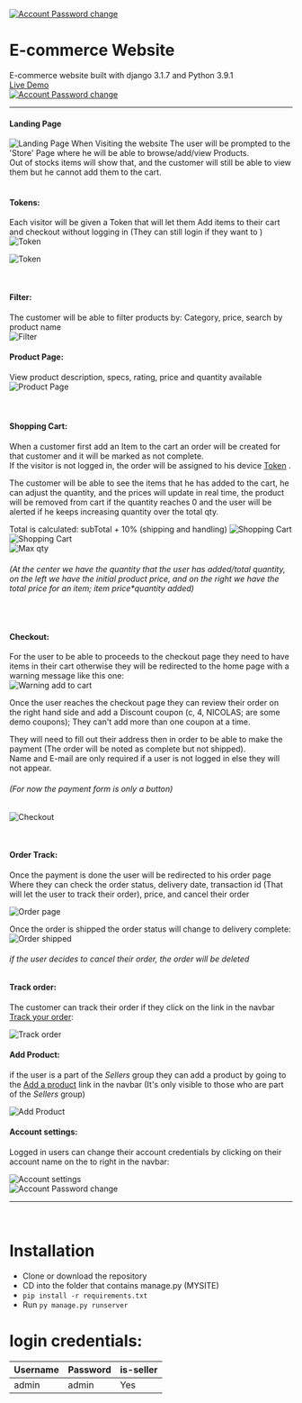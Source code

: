 [![Account Password change](https://img.shields.io/twitter/follow/NicolasNasr )](https://twitter.com/NicolasNasr)   

# E-commerce Website

E-commerce website built with django 3.1.7 and Python 3.9.1  
[Live Demo](https://nicolas-e-commerce.herokuapp.com)  
[![Account Password change](https://img.shields.io/website?url=https%3A%2F%2Fnicolas-e-commerce.herokuapp.com%2Fstore%2F )](https://nicolas-e-commerce.herokuapp.com/store/)   

<hr>

#### Landing Page
![Landing Page](https://i.imgur.com/vSYxRHI.png "Landing Page")
When Visiting the website The user will be prompted to the 'Store' Page where he will be able to browse/add/view Products.  
Out of stocks items will show that, and the customer will still be able to view them but he cannot add them to the cart.
<br><br>

#### Tokens:
Each visitor will be given a Token that will let them Add items to their cart and checkout without logging in (They can still login if they want to )  
![Token](https://i.imgur.com/UQPSuVK.png "Token")

![Token](https://i.imgur.com/scK7W2m.png "Token")  

<br>

#### Filter:
The customer will be able to filter products by: Category, price, search by product name  
![Filter](https://i.imgur.com/lH87LZ7.png "Filter")  

#### Product Page:  
View product description, specs, rating, price and quantity available 
![Product Page](https://i.imgur.com/NjpF1UE.png "Product Page")  
  <br><br>

#### Shopping Cart:
When a customer first add an Item to the cart an order will be created for that customer and it will be marked as not complete.  
If the visitor is not logged in, the order will be assigned to his device [Token](./README.md#Tokens) .  

The customer will be able to see the items that he has added to the cart, he can adjust the quantity, and the prices will update in real time, the product will be removed from cart if the quantity reaches 0 and the user will be alerted if he keeps increasing quantity over the total qty.  

Total is calculated: subTotal + 10% (shipping and handling)
![Shopping Cart](https://i.imgur.com/Kk2d3rZ.png "Shopping Cart")  
![Shopping Cart](https://i.imgur.com/pfRxIzY.png "Shopping Cart")  
![Max qty](https://i.imgur.com/UWOn6JO.png "Max qty")  
###### (At the center we have the quantity that the user has added/total quantity, on the left we have the initial product price, and on the right we have the total price for an item; item price*quantity added)  

<br>

#### Checkout:  
For the user to be able to proceeds to the checkout page they need to have items in their cart otherwise they will be redirected to the home page with a warning message like this one:   
![Warning add to cart](https://i.imgur.com/fS4v9In.png "Warning add to cart")  

Once the user reaches the checkout page they can review their order on the right hand side and add a Discount coupon (c, 4, NICOLAS; are some demo coupons); They can't add more than one coupon at a time.

They will need to fill out their address then in order to be able to make the payment (The order will be noted as complete but not shipped).  
Name and E-mail are only required if a user is not logged in else they will not appear.
###### (For now the payment form is only a button)
![Checkout](https://i.imgur.com/bEPV5KD.png "Checkout")  

<br>

#### Order Track:
Once the payment is done the user will be redirected to his order page Where they can check the order status, delivery date, transaction id (That will let the user to track their order), price, and cancel their order 

![Order page](https://i.imgur.com/FYrDwTq.png "Order page")  

Once the order is shipped the order status will change to delivery complete: 
![Order shipped](https://i.imgur.com/CLeyVyQ.png "Order shipped")  
###### if the user decides to cancel their order, the order will be deleted 

#### Track order:
The customer can track their order if they click on the link in the navbar [Track your order](./README.md#Track-order):

![Track order](https://i.imgur.com/HGqQtHA.png "Track order")  

#### Add Product:
if the user is a part of the *Sellers* group they can add a product by going to the [Add a product](./README.md#Add-Product) link in the navbar (It's only visible to those who are part of the *Sellers* group)

![Add Product](https://i.imgur.com/suPnwJ9.png "Add Product")  

#### Account settings:
Logged in users can change their account credentials by clicking on their account name on the to right in the navbar:

![Account settings](https://i.imgur.com/rcxl0lV.png "Account settings")  
![Account Password change](https://i.imgur.com/TdDMHyI.png "Account Password change")  
___

<br>

# Installation
<ul>
<li>Clone or download the repository</li>
<li>CD into the folder that contains manage.py (MYSITE)</li>
<li><code>pip install -r requirements.txt</code></li>
<li>Run <code>py manage.py runserver</code></li>
</ul>

# login credentials:
Username | Password | is-seller 
------------ | ------------- |---------
admin | admin | Yes

<br>
